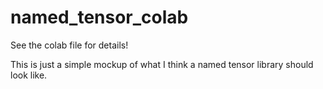 # named_tensor_colab
See the colab file for details!

This is just a simple mockup of what I think a named tensor library should look like.
